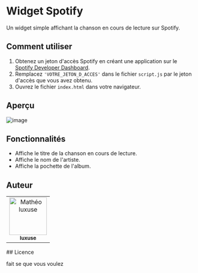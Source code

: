 # Widget Spotify

Un widget simple affichant la chanson en cours de lecture sur Spotify.

## Comment utiliser

1. Obtenez un jeton d'accès Spotify en créant une application sur le [Spotify Developer Dashboard](https://developer.spotify.com/dashboard/applications).
2. Remplacez `'VOTRE_JETON_D_ACCES'` dans le fichier `script.js` par le jeton d'accès que vous avez obtenu.
3. Ouvrez le fichier `index.html` dans votre navigateur.

## Aperçu
![image](https://github.com/Luxuse/Widget-spotify-JS-html-css/assets/137567329/6bd19091-98d2-4f15-bc9c-d4363d6d4ce3)



## Fonctionnalités

- Affiche le titre de la chanson en cours de lecture.
- Affiche le nom de l'artiste.
- Affiche la pochette de l'album.


## Auteur

<table class="auteur">
  <tr>
    <td align="center">
      <a href="https://github.com/Luxuse">
        <img src="https://avatars.githubusercontent.com/u/137567329?s=400&u=51286bbea1c5a95e9a7917fe240c5cf75afd7f31&v=4" 
        width="100px;" alt="Mathéo luxuse"/>
        <br/>
        <sub>
          <b>luxuse </b>
        </sub>
      </a>
    </td>
  </tr>
</table>
## Licence

fait se que vous voulez 
